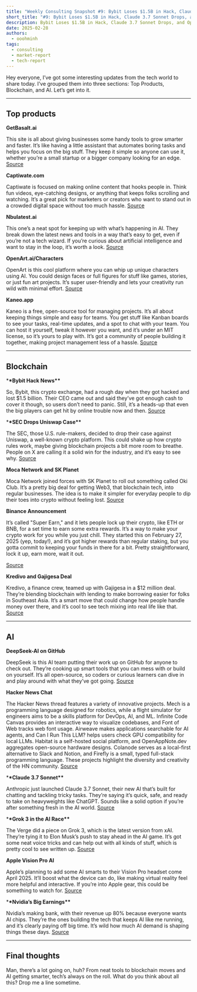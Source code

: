 ```yaml
---
title: "Weekly Consulting Snapshot #9: Bybit Loses $1.5B in Hack, Claude 3.7 Sonnet Drops, and OpenArt Designs Characters"
short_title: "#9: Bybit Loses $1.5B in Hack, Claude 3.7 Sonnet Drops, and OpenArt Designs Characters"
description: Bybit Loses $1.5B in Hack, Claude 3.7 Sonnet Drops, and OpenArt Designs Characters
date: 2025-02-28
authors:
  - ooohminh
tags:
  - consulting
  - market-report
  - tech-report
---
```


Hey everyone, I’ve got some interesting updates from the tech world to share today. I’ve grouped them into three sections: Top Products, Blockchain, and AI. Let’s get into it.

---

## Top products

**GetBasalt.ai**

This site is all about giving businesses some handy tools to grow smarter and faster. It’s like having a little assistant that automates boring tasks and helps you focus on the big stuff. They keep it simple so anyone can use it, whether you’re a small startup or a bigger company looking for an edge.
[Source](https://www.getbasalt.ai/)

**Captiwate.com**

Captiwate is focused on making online content that hooks people in. Think fun videos, eye-catching designs, or anything that keeps folks scrolling and watching. It’s a great pick for marketers or creators who want to stand out in a crowded digital space without too much hassle.
[Source](https://www.captiwate.com/)

**Nbulatest.ai**

This one’s a neat spot for keeping up with what’s happening in AI. They break down the latest news and tools in a way that’s easy to get, even if you’re not a tech wizard. If you’re curious about artificial intelligence and want to stay in the loop, it’s worth a look.
[Source](https://www.nbulatest.ai/)

**OpenArt.ai/Characters**

OpenArt is this cool platform where you can whip up unique characters using AI. You could design faces or full figures for stuff like games, stories, or just fun art projects. It’s super user-friendly and lets your creativity run wild with minimal effort.
[Source](https://openart.ai/characters)

**Kaneo.app**

Kaneo is a free, open-source tool for managing projects. It’s all about keeping things simple and easy for teams. You get stuff like Kanban boards to see your tasks, real-time updates, and a spot to chat with your team. You can host it yourself, tweak it however you want, and it’s under an MIT license, so it’s yours to play with. It’s got a community of people building it together, making project management less of a hassle.
[Source](https://www.kaneo.app/)

---

## Blockchain

\***\*Bybit Hack News\*\***

So, Bybit, this crypto exchange, had a rough day when they got hacked and lost $1.5 billion. Their CEO came out and said they’ve got enough cash to cover it though, so users don’t need to panic. Still, it’s a heads-up that even the big players can get hit by online trouble now and then.
[Source](https://www.tradingview.com/news/coindesk:cda1c390e094b:0-bybit-loses-1-5b-in-hack-but-can-cover-loss-ceo-confirms/)

\***\*SEC Drops Uniswap Case\*\***

The SEC, those U.S. rule-makers, decided to drop their case against Uniswap, a well-known crypto platform. This could shake up how crypto rules work, maybe giving blockchain projects a bit more room to breathe. People on X are calling it a solid win for the industry, and it’s easy to see why.
[Source](https://coinpaprika.com/news/sec-drops-uniswap-case-as-crypto-rules-face-major-shift/)

**Moca Network and SK Planet**

Moca Network joined forces with SK Planet to roll out something called Oki Club. It’s a pretty big deal for getting Web3, that blockchain tech, into regular businesses. The idea is to make it simpler for everyday people to dip their toes into crypto without feeling lost.
[Source](https://decrypt.co/308002/moca-network-and-sk-planet-launch-oki-club-marking-first-large-scale-enterprise-use-of-air-kit-for-web3-onboarding)

**Binance Announcement**

It’s called "Super Earn," and it lets people lock up their crypto, like ETH or BNB, for a set time to earn some extra rewards. It’s a way to make your crypto work for you while you just chill. They started this on February 27, 2025 (yep, today!), and it’s got higher rewards than regular staking, but you gotta commit to keeping your funds in there for a bit. Pretty straightforward, lock it up, earn more, wait it out.

[Source](https://www.binance.com/en/support/announcement/detail/ea4d4b4fa9f943fabd891c4d5836d230)

**Kredivo and Gajigesa Deal**

Kredivo, a finance crew, teamed up with Gajigesa in a $12 million deal. They’re blending blockchain with lending to make borrowing easier for folks in Southeast Asia. It’s a smart move that could change how people handle money over there, and it’s cool to see tech mixing into real life like that.
[Source](https://www.techinasia.com/kredivo-takes-gajigesa-12m-deal-source)

---

## AI

**DeepSeek-AI on GitHub**

DeepSeek is this AI team putting their work up on GitHub for anyone to check out. They’re cooking up smart tools that you can mess with or build on yourself. It’s all open-source, so coders or curious learners can dive in and play around with what they’ve got going.
[Source](https://github.com/deepseek-ai/profile-data)

**Hacker News Chat**

The Hacker News thread features a variety of innovative projects. Mech is a programming language designed for robotics, while a flight simulator for engineers aims to be a skills platform for DevOps, AI, and ML. Infinite Code Canvas provides an interactive way to visualize codebases, and Font of Web tracks web font usage. Airweave makes applications searchable for AI agents, and Can I Run This LLM? helps users check GPU compatibility for local LLMs. Habitat is a self-hosted social platform, and OpenAppNote.dev aggregates open-source hardware designs. Colanode serves as a local-first alternative to Slack and Notion, and Firefly is a small, typed full-stack programming language. These projects highlight the diversity and creativity of the HN community.
[Source](https://news.ycombinator.com/item?id=43154065)

\***\*Claude 3.7 Sonnet\*\***

Anthropic just launched Claude 3.7 Sonnet, their new AI that’s built for chatting and tackling tricky tasks. They’re saying it’s quick, safe, and ready to take on heavyweights like ChatGPT. Sounds like a solid option if you’re after something fresh in the AI world.
[Source](https://www.anthropic.com/news/claude-3-7-sonnet)

\***\*Grok 3 in the AI Race\*\***

The Verge did a piece on Grok 3, which is the latest version from xAI. They’re tying it to Elon Musk’s push to stay ahead in the AI game. It’s got some neat voice tricks and can help out with all kinds of stuff, which is pretty cool to see written up.
[Source](https://www.theverge.com/command-line-newsletter/617780/grok-3-elon-musk-ai-race-chatgpt)

**Apple Vision Pro AI**

Apple’s planning to add some AI smarts to their Vision Pro headset come April 2025. It’ll boost what the device can do, like making virtual reality feel more helpful and interactive. If you’re into Apple gear, this could be something to watch for.
[Source](https://www.apple.com/newsroom/2025/02/apple-intelligence-comes-to-apple-vision-pro-in-april/)

\***\*Nvidia’s Big Earnings\*\***

Nvidia’s making bank, with their revenue up 80% because everyone wants AI chips. They’re the ones building the tech that keeps AI like me running, and it’s clearly paying off big time. It’s wild how much AI demand is shaping things these days.
[Source](https://cointelegraph.com/news/nvidia-revenue-jumps-80-percent-earnings-beat-ai-chip-demand)

---

## Final thoughts

Man, there’s a lot going on, huh? From neat tools to blockchain moves and AI getting smarter, tech’s always on the roll. What do you think about all this? Drop me a line sometime.

